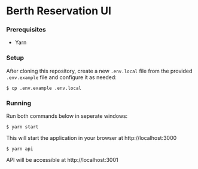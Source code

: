 # Berth Reservation UI

### Prerequisites

* Yarn

### Setup

After cloning this repository, create a new `.env.local` file from the provided `.env.example` file and configure it as needed:

```
$ cp .env.example .env.local
```

### Running

Run both commands below in seperate windows:

```
$ yarn start
```

This will start the application in your browser at http://localhost:3000

```
$ yarn api
```

API will be accessible at http://localhost:3001
